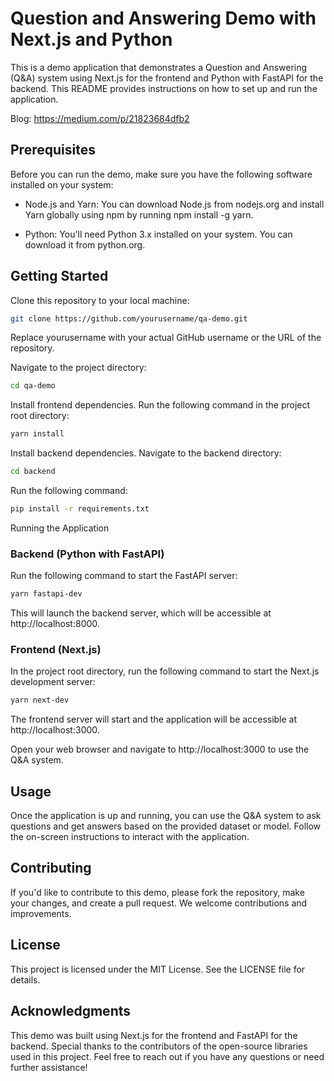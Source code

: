 
# Question and Answering Demo with Next.js and Python
This is a demo application that demonstrates a Question and Answering (Q&A) system using Next.js for the frontend and Python with FastAPI for the backend. This README provides instructions on how to set up and run the application.

Blog: https://medium.com/p/21823684dfb2

## Prerequisites
Before you can run the demo, make sure you have the following software installed on your system:

- Node.js and Yarn: You can download Node.js from nodejs.org and install Yarn globally using npm by running npm install -g yarn.

- Python: You'll need Python 3.x installed on your system. You can download it from python.org.

## Getting Started
Clone this repository to your local machine:

```bash
git clone https://github.com/yourusername/qa-demo.git
```
Replace yourusername with your actual GitHub username or the URL of the repository.

Navigate to the project directory:

```bash
cd qa-demo
```
Install frontend dependencies. Run the following command in the project root directory:

```bash
yarn install
```
Install backend dependencies. Navigate to the backend directory:

```bash
cd backend
```
Run the following command:

```bash
pip install -r requirements.txt
```
Running the Application
### Backend (Python with FastAPI)
Run the following command to start the FastAPI server:

```bash
yarn fastapi-dev
```
This will launch the backend server, which will be accessible at http://localhost:8000.

### Frontend (Next.js)
In the project root directory, run the following command to start the Next.js development server:

```bash
yarn next-dev
```
The frontend server will start and the application will be accessible at http://localhost:3000.

Open your web browser and navigate to http://localhost:3000 to use the Q&A system.

## Usage
Once the application is up and running, you can use the Q&A system to ask questions and get answers based on the provided dataset or model. Follow the on-screen instructions to interact with the application.

## Contributing
If you'd like to contribute to this demo, please fork the repository, make your changes, and create a pull request. We welcome contributions and improvements.

## License
This project is licensed under the MIT License. See the LICENSE file for details.

## Acknowledgments
This demo was built using Next.js for the frontend and FastAPI for the backend.
Special thanks to the contributors of the open-source libraries used in this project.
Feel free to reach out if you have any questions or need further assistance!
